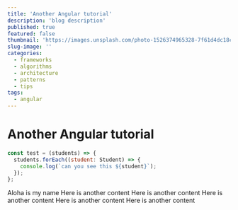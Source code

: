 ```yaml
---
title: 'Another Angular tutorial'
description: 'blog description'
published: true
featured: false
thumbnail: 'https://images.unsplash.com/photo-1526374965328-7f61d4dc18c5?ixid=MXwxMjA3fDB8MHxzZWFyY2h8Nnx8dGVjaG5vbG9neXxlbnwwfHwwfA%3D%3D&ixlib=rb-1.2.1&auto=format&fit=crop&w=900&q=60'
slug-image: ''
categories:
  - frameworks
  - algorithms
  - architecture
  - patterns
  - tips
tags:
  - angular
---
```


# Another Angular tutorial

```javascript
const test = (students) => {
  students.forEach((student: Student) => {
    console.log(`can you see this ${student}`);
  });
};
```

Aloha is my name
Here is another content
Here is another content
Here is another content
Here is another content
Here is another content
